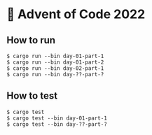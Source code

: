 # :christmas_tree: Advent of Code 2022

## How to run

```
$ cargo run --bin day-01-part-1
$ cargo run --bin day-01-part-2
$ cargo run --bin day-02-part-1
$ cargo run --bin day-??-part-?
```

## How to test

```
$ cargo test
$ cargo test --bin day-01-part-1
$ cargo test --bin day-??-part-?
```
